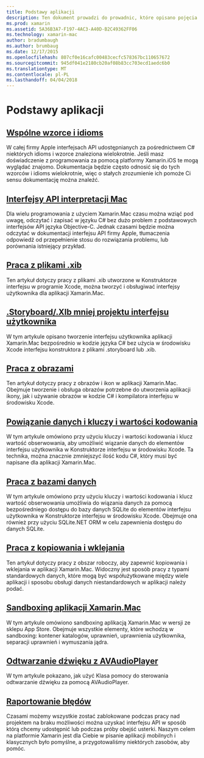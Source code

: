 ```yaml
---
title: Podstawy aplikacji
description: Ten dokument prowadzi do prowadnic, które opisano pojęcia różnych zrozumienie podczas tworzenia aplikacji Xamarin.Mac.
ms.prod: xamarin
ms.assetid: 5A36B3A7-F197-4AC3-A40D-B2C49362FF06
ms.technology: xamarin-mac
author: bradumbaugh
ms.author: brumbaug
ms.date: 12/17/2015
ms.openlocfilehash: 807cf0e16cafc00483cecfc578367bc110657672
ms.sourcegitcommit: 945df041e2180cb20af08b83cc703ecd1aedc6b0
ms.translationtype: MT
ms.contentlocale: pl-PL
ms.lasthandoff: 04/04/2018
---
```

# <a name="application-fundamentals"></a>Podstawy aplikacji

## <a name="common-patterns-and-idiomsmacapp-fundamentalspatternsmd"></a>[Wspólne wzorce i idioms](~/mac/app-fundamentals/patterns.md)

W całej firmy Apple interfejsach API udostępnianych za pośrednictwem C# niektórych idioms i wzorce znaleziona wielokrotnie. Jeśli masz doświadczenie z programowania za pomocą platformy Xamarin.iOS te mogą wyglądać znajomo. Dokumentacja będzie często odnosić się do tych wzorców i idioms wielokrotnie, więc o stałych zrozumienie ich pomoże Ci sensu dokumentację można znaleźć.

## <a name="understanding-mac-apismacapp-fundamentalsmac-apismd"></a>[Interfejsy API interpretacji Mac](~/mac/app-fundamentals/mac-apis.md)

Dla wielu programowania z użyciem Xamarin.Mac czasu można wziąć pod uwagę, odczytać i zapisać w języku C# bez dużo problem z podstawowych interfejsów API języka Objective-C. Jednak czasami będzie można odczytać w dokumentacji interfejsu API firmy Apple, tłumaczenia odpowiedź od przepełnienie stosu do rozwiązania problemu, lub porównania istniejący przykład.

## <a name="working-with-xib-filesmacapp-fundamentalsxibmd"></a>[Praca z plikami .xib](~/mac/app-fundamentals/xib.md)

Ten artykuł dotyczy pracy z plikami .xib utworzone w Konstruktorze interfejsu w programie Xcode, można tworzyć i obsługiwać interfejsy użytkownika dla aplikacji Xamarin.Mac.

## <a name="storyboardxib-less-user-interface-designmacapp-fundamentalsxibless-uimd"></a>[.Storyboard/.XIb mniej projektu interfejsu użytkownika](~/mac/app-fundamentals/xibless-ui.md)

W tym artykule opisano tworzenie interfejsu użytkownika aplikacji Xamarin.Mac bezpośrednio w kodzie języka C# bez użycia w środowisku Xcode interfejsu konstruktora z plikami .storyboard lub .xib.

## <a name="working-with-imagesmacapp-fundamentalsimagemd"></a>[Praca z obrazami](~/mac/app-fundamentals/image.md)

Ten artykuł dotyczy pracy z obrazów i ikon w aplikacji Xamarin.Mac. Obejmuje tworzenie i obsługa obrazów potrzebne do utworzenia aplikacji ikony, jak i używanie obrazów w kodzie C# i kompilatora interfejsu w środowisku Xcode.

## <a name="data-binding-and-key-value-codingmacapp-fundamentalsdatabindingmd"></a>[Powiązanie danych i kluczy i wartości kodowania](~/mac/app-fundamentals/databinding.md)

W tym artykule omówiono przy użyciu kluczy i wartości kodowania i klucz wartość obserwowania, aby umożliwić wiązanie danych do elementów interfejsu użytkownika w Konstruktorze interfejsu w środowisku Xcode. Ta technika, można znacznie zmniejszyć ilość kodu C#, który musi być napisane dla aplikacji Xamarin.Mac. 

## <a name="working-with-databasesmacapp-fundamentalsdatabasesmd"></a>[Praca z bazami danych](~/mac/app-fundamentals/databases.md)

W tym artykule omówiono przy użyciu kluczy i wartości kodowania i klucz wartość obserwowania umożliwia do wiązania danych za pomocą bezpośredniego dostępu do bazy danych SQLite do elementów interfejsu użytkownika w Konstruktorze interfejsu w środowisku Xcode. Obejmuje ona również przy użyciu SQLite.NET ORM w celu zapewnienia dostępu do danych SQLite.

## <a name="working-with-copy-and-pastemacapp-fundamentalscopy-pastemd"></a>[Praca z kopiowania i wklejania](~/mac/app-fundamentals/copy-paste.md)

Ten artykuł dotyczy pracy z obszar roboczy, aby zapewnić kopiowania i wklejania w aplikacji Xamarin.Mac. Widoczny jest sposób pracy z typami standardowych danych, które mogą być współużytkowane między wiele aplikacji i sposobu obsługi danych niestandardowych w aplikacji należy podać.

## <a name="sandboxing-a-xamarinmac-appmacapp-fundamentalssandboxingmd"></a>[Sandboxing aplikacji Xamarin.Mac](~/mac/app-fundamentals/sandboxing.md)

W tym artykule omówiono sandboxing aplikacją Xamarin.Mac w wersji ze sklepu App Store. Obejmuje wszystkie elementy, które wchodzą w sandboxing: kontener katalogów, uprawnień, uprawnienia użytkownika, separacji uprawnień i wymuszania jądra.

## <a name="playing-sound-with-avaudioplayermacapp-fundamentalssoundsmd"></a>[Odtwarzanie dźwięku z AVAudioPlayer](~/mac/app-fundamentals/sounds.md)

W tym artykule pokazano, jak użyć Klasa pomocy do sterowania odtwarzanie dźwięku za pomocą AVAudioPlayer.

## <a name="reporting-bugsmacapp-fundamentalstroubleshootingmd"></a>[Raportowanie błędów](~/mac/app-fundamentals/troubleshooting.md)

Czasami możemy wszystkie zostać zablokowane podczas pracy nad projektem na braku możliwości można uzyskać interfejsu API w sposób którą chcemy udostępnić lub podczas próby obejść usterki. Naszym celem na platformie Xamarin jest dla Ciebie w pisanie aplikacji mobilnych i klasycznych było pomyślne, a przygotowaliśmy niektórych zasobów, aby pomóc.
